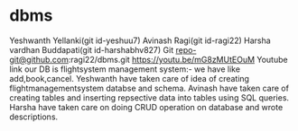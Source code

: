 # dbms
Yeshwanth Yellanki(git id-yeshuu7)
Avinash Ragi(git id-ragi22)
Harsha vardhan Buddapati(git id-harshabhv827)
Git repo-git@github.com:ragi22/dbms.git
https://youtu.be/mG8zMUtEOuM Youtube link
our DB is flightsystem management system:- we have like add,book,cancel.
Yeshwanth have taken care of idea of creating flightmanagementsystem databse and schema.
Avinash have taken care of creating tables and inserting repsective data into tables using SQL queries.
Harsha have taken care on doing CRUD operation on database and wrote descriptions.
